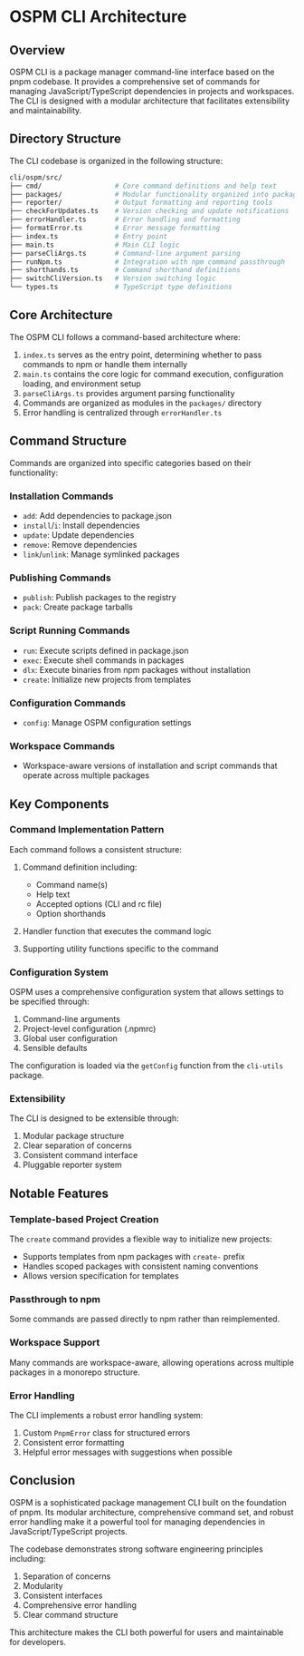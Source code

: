 # OSPM CLI Architecture

## Overview

OSPM CLI is a package manager command-line interface based on the pnpm codebase. It provides a comprehensive set of commands for managing JavaScript/TypeScript dependencies in projects and workspaces. The CLI is designed with a modular architecture that facilitates extensibility and maintainability.

## Directory Structure

The CLI codebase is organized in the following structure:

```bash
cli/ospm/src/
├── cmd/                  # Core command definitions and help text
├── packages/             # Modular functionality organized into packages
├── reporter/             # Output formatting and reporting tools
├── checkForUpdates.ts    # Version checking and update notifications
├── errorHandler.ts       # Error handling and formatting
├── formatError.ts        # Error message formatting
├── index.ts              # Entry point
├── main.ts               # Main CLI logic
├── parseCliArgs.ts       # Command-line argument parsing
├── runNpm.ts             # Integration with npm command passthrough
├── shorthands.ts         # Command shorthand definitions
├── switchCliVersion.ts   # Version switching logic
└── types.ts              # TypeScript type definitions
```

## Core Architecture

The OSPM CLI follows a command-based architecture where:

1. `index.ts` serves as the entry point, determining whether to pass commands to npm or handle them internally
2. `main.ts` contains the core logic for command execution, configuration loading, and environment setup
3. `parseCliArgs.ts` provides argument parsing functionality
4. Commands are organized as modules in the `packages/` directory
5. Error handling is centralized through `errorHandler.ts`

## Command Structure

Commands are organized into specific categories based on their functionality:

### Installation Commands

- `add`: Add dependencies to package.json
- `install`/`i`: Install dependencies
- `update`: Update dependencies
- `remove`: Remove dependencies
- `link`/`unlink`: Manage symlinked packages

### Publishing Commands

- `publish`: Publish packages to the registry
- `pack`: Create package tarballs

### Script Running Commands

- `run`: Execute scripts defined in package.json
- `exec`: Execute shell commands in packages
- `dlx`: Execute binaries from npm packages without installation
- `create`: Initialize new projects from templates

### Configuration Commands

- `config`: Manage OSPM configuration settings

### Workspace Commands

- Workspace-aware versions of installation and script commands that operate across multiple packages

## Key Components

### Command Implementation Pattern

Each command follows a consistent structure:

1. Command definition including:
   - Command name(s)
   - Help text
   - Accepted options (CLI and rc file)
   - Option shorthands

2. Handler function that executes the command logic

3. Supporting utility functions specific to the command

### Configuration System

OSPM uses a comprehensive configuration system that allows settings to be specified through:

1. Command-line arguments
2. Project-level configuration (.npmrc)
3. Global user configuration
4. Sensible defaults

The configuration is loaded via the `getConfig` function from the `cli-utils` package.

### Extensibility

The CLI is designed to be extensible through:

1. Modular package structure
2. Clear separation of concerns
3. Consistent command interface
4. Pluggable reporter system

## Notable Features

### Template-based Project Creation

The `create` command provides a flexible way to initialize new projects:

- Supports templates from npm packages with `create-` prefix
- Handles scoped packages with consistent naming conventions
- Allows version specification for templates

### Passthrough to npm

Some commands are passed directly to npm rather than reimplemented.

### Workspace Support

Many commands are workspace-aware, allowing operations across multiple packages in a monorepo structure.

### Error Handling

The CLI implements a robust error handling system:

1. Custom `PnpmError` class for structured errors
2. Consistent error formatting
3. Helpful error messages with suggestions when possible

## Conclusion

OSPM is a sophisticated package management CLI built on the foundation of pnpm. Its modular architecture, comprehensive command set, and robust error handling make it a powerful tool for managing dependencies in JavaScript/TypeScript projects.

The codebase demonstrates strong software engineering principles including:

1. Separation of concerns
2. Modularity
3. Consistent interfaces
4. Comprehensive error handling
5. Clear command structure

This architecture makes the CLI both powerful for users and maintainable for developers.
